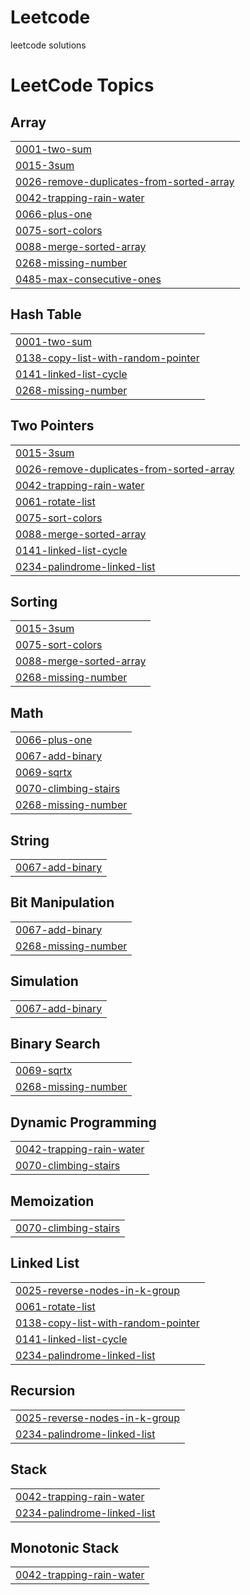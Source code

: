 # Leetcode
leetcode solutions

<!---LeetCode Topics Start-->
# LeetCode Topics
## Array
|  |
| ------- |
| [0001-two-sum](https://github.com/snehalatha88/Leetcode/tree/master/0001-two-sum) |
| [0015-3sum](https://github.com/snehalatha88/Leetcode/tree/master/0015-3sum) |
| [0026-remove-duplicates-from-sorted-array](https://github.com/snehalatha88/Leetcode/tree/master/0026-remove-duplicates-from-sorted-array) |
| [0042-trapping-rain-water](https://github.com/snehalatha88/Leetcode/tree/master/0042-trapping-rain-water) |
| [0066-plus-one](https://github.com/snehalatha88/Leetcode/tree/master/0066-plus-one) |
| [0075-sort-colors](https://github.com/snehalatha88/Leetcode/tree/master/0075-sort-colors) |
| [0088-merge-sorted-array](https://github.com/snehalatha88/Leetcode/tree/master/0088-merge-sorted-array) |
| [0268-missing-number](https://github.com/snehalatha88/Leetcode/tree/master/0268-missing-number) |
| [0485-max-consecutive-ones](https://github.com/snehalatha88/Leetcode/tree/master/0485-max-consecutive-ones) |
## Hash Table
|  |
| ------- |
| [0001-two-sum](https://github.com/snehalatha88/Leetcode/tree/master/0001-two-sum) |
| [0138-copy-list-with-random-pointer](https://github.com/snehalatha88/Leetcode/tree/master/0138-copy-list-with-random-pointer) |
| [0141-linked-list-cycle](https://github.com/snehalatha88/Leetcode/tree/master/0141-linked-list-cycle) |
| [0268-missing-number](https://github.com/snehalatha88/Leetcode/tree/master/0268-missing-number) |
## Two Pointers
|  |
| ------- |
| [0015-3sum](https://github.com/snehalatha88/Leetcode/tree/master/0015-3sum) |
| [0026-remove-duplicates-from-sorted-array](https://github.com/snehalatha88/Leetcode/tree/master/0026-remove-duplicates-from-sorted-array) |
| [0042-trapping-rain-water](https://github.com/snehalatha88/Leetcode/tree/master/0042-trapping-rain-water) |
| [0061-rotate-list](https://github.com/snehalatha88/Leetcode/tree/master/0061-rotate-list) |
| [0075-sort-colors](https://github.com/snehalatha88/Leetcode/tree/master/0075-sort-colors) |
| [0088-merge-sorted-array](https://github.com/snehalatha88/Leetcode/tree/master/0088-merge-sorted-array) |
| [0141-linked-list-cycle](https://github.com/snehalatha88/Leetcode/tree/master/0141-linked-list-cycle) |
| [0234-palindrome-linked-list](https://github.com/snehalatha88/Leetcode/tree/master/0234-palindrome-linked-list) |
## Sorting
|  |
| ------- |
| [0015-3sum](https://github.com/snehalatha88/Leetcode/tree/master/0015-3sum) |
| [0075-sort-colors](https://github.com/snehalatha88/Leetcode/tree/master/0075-sort-colors) |
| [0088-merge-sorted-array](https://github.com/snehalatha88/Leetcode/tree/master/0088-merge-sorted-array) |
| [0268-missing-number](https://github.com/snehalatha88/Leetcode/tree/master/0268-missing-number) |
## Math
|  |
| ------- |
| [0066-plus-one](https://github.com/snehalatha88/Leetcode/tree/master/0066-plus-one) |
| [0067-add-binary](https://github.com/snehalatha88/Leetcode/tree/master/0067-add-binary) |
| [0069-sqrtx](https://github.com/snehalatha88/Leetcode/tree/master/0069-sqrtx) |
| [0070-climbing-stairs](https://github.com/snehalatha88/Leetcode/tree/master/0070-climbing-stairs) |
| [0268-missing-number](https://github.com/snehalatha88/Leetcode/tree/master/0268-missing-number) |
## String
|  |
| ------- |
| [0067-add-binary](https://github.com/snehalatha88/Leetcode/tree/master/0067-add-binary) |
## Bit Manipulation
|  |
| ------- |
| [0067-add-binary](https://github.com/snehalatha88/Leetcode/tree/master/0067-add-binary) |
| [0268-missing-number](https://github.com/snehalatha88/Leetcode/tree/master/0268-missing-number) |
## Simulation
|  |
| ------- |
| [0067-add-binary](https://github.com/snehalatha88/Leetcode/tree/master/0067-add-binary) |
## Binary Search
|  |
| ------- |
| [0069-sqrtx](https://github.com/snehalatha88/Leetcode/tree/master/0069-sqrtx) |
| [0268-missing-number](https://github.com/snehalatha88/Leetcode/tree/master/0268-missing-number) |
## Dynamic Programming
|  |
| ------- |
| [0042-trapping-rain-water](https://github.com/snehalatha88/Leetcode/tree/master/0042-trapping-rain-water) |
| [0070-climbing-stairs](https://github.com/snehalatha88/Leetcode/tree/master/0070-climbing-stairs) |
## Memoization
|  |
| ------- |
| [0070-climbing-stairs](https://github.com/snehalatha88/Leetcode/tree/master/0070-climbing-stairs) |
## Linked List
|  |
| ------- |
| [0025-reverse-nodes-in-k-group](https://github.com/snehalatha88/Leetcode/tree/master/0025-reverse-nodes-in-k-group) |
| [0061-rotate-list](https://github.com/snehalatha88/Leetcode/tree/master/0061-rotate-list) |
| [0138-copy-list-with-random-pointer](https://github.com/snehalatha88/Leetcode/tree/master/0138-copy-list-with-random-pointer) |
| [0141-linked-list-cycle](https://github.com/snehalatha88/Leetcode/tree/master/0141-linked-list-cycle) |
| [0234-palindrome-linked-list](https://github.com/snehalatha88/Leetcode/tree/master/0234-palindrome-linked-list) |
## Recursion
|  |
| ------- |
| [0025-reverse-nodes-in-k-group](https://github.com/snehalatha88/Leetcode/tree/master/0025-reverse-nodes-in-k-group) |
| [0234-palindrome-linked-list](https://github.com/snehalatha88/Leetcode/tree/master/0234-palindrome-linked-list) |
## Stack
|  |
| ------- |
| [0042-trapping-rain-water](https://github.com/snehalatha88/Leetcode/tree/master/0042-trapping-rain-water) |
| [0234-palindrome-linked-list](https://github.com/snehalatha88/Leetcode/tree/master/0234-palindrome-linked-list) |
## Monotonic Stack
|  |
| ------- |
| [0042-trapping-rain-water](https://github.com/snehalatha88/Leetcode/tree/master/0042-trapping-rain-water) |
<!---LeetCode Topics End-->